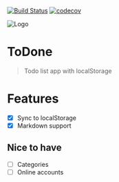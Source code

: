 [![Build Status](https://travis-ci.org/talentedunicorn/todolist.svg?branch=master)](https://travis-ci.org/talentedunicorn/todolist)
[![codecov](https://codecov.io/gh/talentedunicorn/todolist/branch/master/graph/badge.svg)](https://codecov.io/gh/talentedunicorn/todolist)

![Logo](src/logo.svg)

# ToDone

> Todo list app with localStorage

# Features

- [x] Sync to localStorage
- [x] Markdown support

## Nice to have

- [ ] Categories
- [ ] Online accounts
